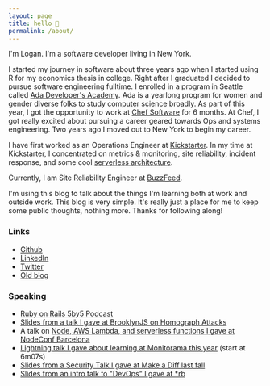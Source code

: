 ```yaml
---
layout: page
title: hello 👋
permalink: /about/
---
```


I'm Logan. I'm a software developer living in New York.

I started my journey in software about three years ago when I started using R for my economics thesis in college. Right after I graduated I decided to pursue software engineering fulltime. I enrolled in a program in Seattle called [Ada Developer's Academy](https://adadevelopersacademy.org/). Ada is a yearlong program for women and gender diverse folks to study computer science broadly. As part of this year, I got the opportunity to work at [Chef Software](https://www.chef.io/) for 6 months. At Chef, I got really excited about pursuing a career geared towards Ops and systems engineering. Two years ago I moved out to New York to begin my career.

I have first worked as an Operations Engineer at [Kickstarter](www.kickstarter.com). In my time at Kickstarter, I concentrated on metrics & monitoring, site reliability, incident response, and some cool [serverless architecture](https://kickstarter.engineering/leveraging-functional-programming-aws-lambda-to-drive-chatops-4b269558d3fb).

Currently, I am Site Reliability Engineer at [BuzzFeed](https://www.buzzfeed.com).

I'm using this blog to talk about the things I'm learning both at work and outside work. This blog is very simple. It's really just a place for me to keep some public thoughts, nothing more. Thanks for following along!

### Links

* [Github](https://github.com/loganmeetsworld)
* [LinkedIn](https://www.linkedin.com/in/mcdonaldlogan/)
* [Twitter](https://twitter.com/loganmeetsworld)
* [Old blog](https://loganmcdonald.me)

### Speaking

* [Ruby on Rails 5by5 Podcast](http://5by5.tv/rubyonrails/241)
* [Slides from a talk I gave at BrooklynJS on Homograph  Attacks](https://github.com/loganmeetsworld/homographs-talk)
* A talk on [Node, AWS Lambda, and serverless functions I gave at NodeConf Barcelona](https://opbeat.com/community/posts/using-node-in-a-serverless-world-by-logan-mcdonald/)
* [Lightning talk I gave about learning at Monitorama this year](https://vimeo.com/221064922) (start at 6m07s)
* [Slides from a Security Talk I gave at Make a Diff last fall](https://gist.github.com/loganmeetsworld/b9e2931e6b2a9aabe5e85e9f6cdac882)
* [Slides from an intro talk to "DevOps" I gave at *rb](https://gist.github.com/loganmeetsworld/941ea9c6f7a63646b3ccd91acaabe6e0)
